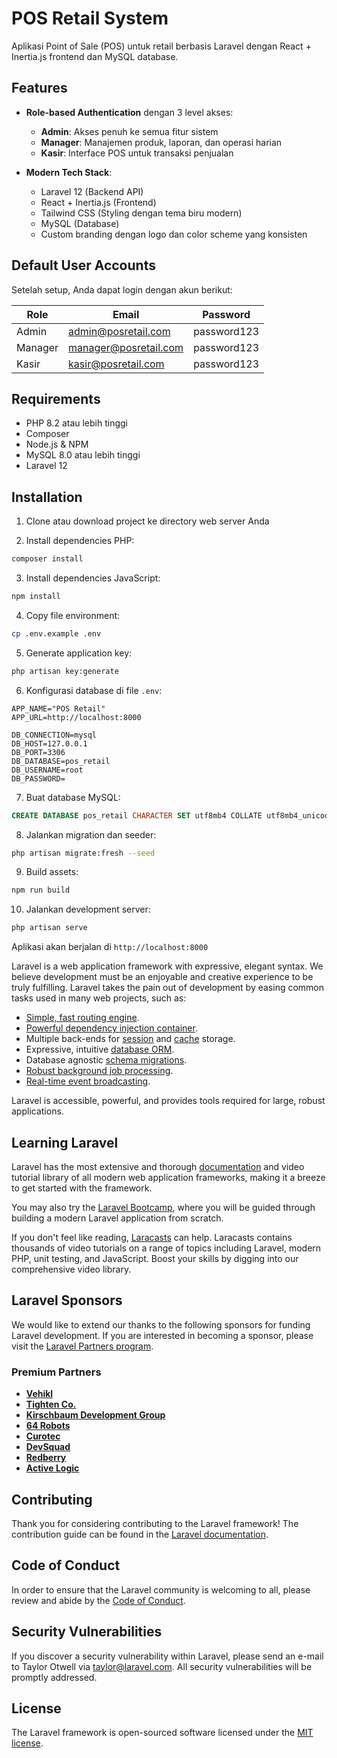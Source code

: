 # POS Retail System

Aplikasi Point of Sale (POS) untuk retail berbasis Laravel dengan React + Inertia.js frontend dan MySQL database.

## Features

- **Role-based Authentication** dengan 3 level akses:
  - **Admin**: Akses penuh ke semua fitur sistem
  - **Manager**: Manajemen produk, laporan, dan operasi harian
  - **Kasir**: Interface POS untuk transaksi penjualan

- **Modern Tech Stack**:
  - Laravel 12 (Backend API)
  - React + Inertia.js (Frontend)
  - Tailwind CSS (Styling dengan tema biru modern)
  - MySQL (Database)
  - Custom branding dengan logo dan color scheme yang konsisten

## Default User Accounts

Setelah setup, Anda dapat login dengan akun berikut:

| Role | Email | Password |
|------|-------|----------|
| Admin | admin@posretail.com | password123 |
| Manager | manager@posretail.com | password123 |
| Kasir | kasir@posretail.com | password123 |

## Requirements

- PHP 8.2 atau lebih tinggi
- Composer
- Node.js & NPM
- MySQL 8.0 atau lebih tinggi
- Laravel 12

## Installation

1. Clone atau download project ke directory web server Anda

2. Install dependencies PHP:
```bash
composer install
```

3. Install dependencies JavaScript:
```bash
npm install
```

4. Copy file environment:
```bash
cp .env.example .env
```

5. Generate application key:
```bash
php artisan key:generate
```

6. Konfigurasi database di file `.env`:
```env
APP_NAME="POS Retail"
APP_URL=http://localhost:8000

DB_CONNECTION=mysql
DB_HOST=127.0.0.1
DB_PORT=3306
DB_DATABASE=pos_retail
DB_USERNAME=root
DB_PASSWORD=
```

7. Buat database MySQL:
```sql
CREATE DATABASE pos_retail CHARACTER SET utf8mb4 COLLATE utf8mb4_unicode_ci;
```

8. Jalankan migration dan seeder:
```bash
php artisan migrate:fresh --seed
```

9. Build assets:
```bash
npm run build
```

10. Jalankan development server:
```bash
php artisan serve
```

Aplikasi akan berjalan di `http://localhost:8000`

Laravel is a web application framework with expressive, elegant syntax. We believe development must be an enjoyable and creative experience to be truly fulfilling. Laravel takes the pain out of development by easing common tasks used in many web projects, such as:

- [Simple, fast routing engine](https://laravel.com/docs/routing).
- [Powerful dependency injection container](https://laravel.com/docs/container).
- Multiple back-ends for [session](https://laravel.com/docs/session) and [cache](https://laravel.com/docs/cache) storage.
- Expressive, intuitive [database ORM](https://laravel.com/docs/eloquent).
- Database agnostic [schema migrations](https://laravel.com/docs/migrations).
- [Robust background job processing](https://laravel.com/docs/queues).
- [Real-time event broadcasting](https://laravel.com/docs/broadcasting).

Laravel is accessible, powerful, and provides tools required for large, robust applications.

## Learning Laravel

Laravel has the most extensive and thorough [documentation](https://laravel.com/docs) and video tutorial library of all modern web application frameworks, making it a breeze to get started with the framework.

You may also try the [Laravel Bootcamp](https://bootcamp.laravel.com), where you will be guided through building a modern Laravel application from scratch.

If you don't feel like reading, [Laracasts](https://laracasts.com) can help. Laracasts contains thousands of video tutorials on a range of topics including Laravel, modern PHP, unit testing, and JavaScript. Boost your skills by digging into our comprehensive video library.

## Laravel Sponsors

We would like to extend our thanks to the following sponsors for funding Laravel development. If you are interested in becoming a sponsor, please visit the [Laravel Partners program](https://partners.laravel.com).

### Premium Partners

- **[Vehikl](https://vehikl.com)**
- **[Tighten Co.](https://tighten.co)**
- **[Kirschbaum Development Group](https://kirschbaumdevelopment.com)**
- **[64 Robots](https://64robots.com)**
- **[Curotec](https://www.curotec.com/services/technologies/laravel)**
- **[DevSquad](https://devsquad.com/hire-laravel-developers)**
- **[Redberry](https://redberry.international/laravel-development)**
- **[Active Logic](https://activelogic.com)**

## Contributing

Thank you for considering contributing to the Laravel framework! The contribution guide can be found in the [Laravel documentation](https://laravel.com/docs/contributions).

## Code of Conduct

In order to ensure that the Laravel community is welcoming to all, please review and abide by the [Code of Conduct](https://laravel.com/docs/contributions#code-of-conduct).

## Security Vulnerabilities

If you discover a security vulnerability within Laravel, please send an e-mail to Taylor Otwell via [taylor@laravel.com](mailto:taylor@laravel.com). All security vulnerabilities will be promptly addressed.

## License

The Laravel framework is open-sourced software licensed under the [MIT license](https://opensource.org/licenses/MIT).
